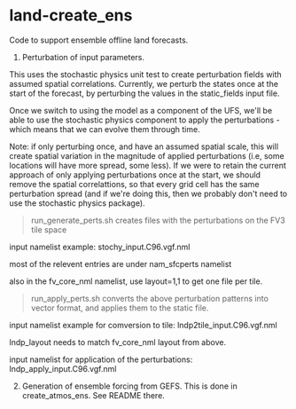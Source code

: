# land-create_ens

Code to support ensemble offline land forecasts.

1. Perturbation of input parameters. 

This uses the stochastic physics unit test to create perturbation fields with assumed spatial correlations. Currently, we perturb the states once at the start of the forecast, by perturbing the values in the static_fields input file. 

Once we switch to using the model as a component of the UFS, we'll be able to use the stochastic physics component to apply the perturbations - which means that we can evolve them through time.

Note: if only perturbing once, and have an assumed spatial scale, this will create spatial variation in the magnitude of applied perturbations (i.e, some locations will have more spread, some less). If we were to retain the current approach of only applying perturbations once at the start, we should remove the spatial correlattions, so that every grid cell has the same perturbation spread (and if we're doing this, then we probably don't need to use the stochastic physics package). 

>run_generate_perts.sh creates files with the perturbations on the FV3 tile space  

input namelist example: stochy_input.C96.vgf.nml 

most of the relevent entries are under nam_sfcperts namelist

also in the fv_core_nml namelist, use layout=1,1 to get one file per tile. 

>run_apply_perts.sh converts the above perturbation patterns into vector format, and applies them to the static file.

input namelist example for comversion to tile: lndp2tile_input.C96.vgf.nml

lndp_layout needs to match fv_core_nml layout from above.

input namelist for application of the perturbations:  lndp_apply_input.C96.vgf.nml

2.  Generation of ensemble forcing from GEFS. This is done in create_atmos_ens. See README there.
